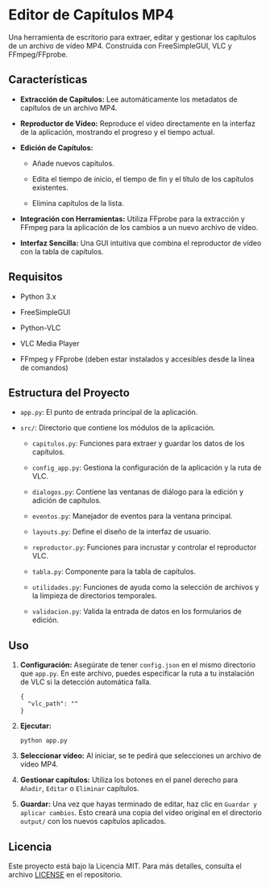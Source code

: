 # Editor de Capítulos MP4

Una herramienta de escritorio para extraer, editar y gestionar los capítulos de un archivo de vídeo MP4. Construida con FreeSimpleGUI, VLC y FFmpeg/FFprobe.

## Características

* **Extracción de Capítulos:** Lee automáticamente los metadatos de capítulos de un archivo MP4.

* **Reproductor de Vídeo:** Reproduce el vídeo directamente en la interfaz de la aplicación, mostrando el progreso y el tiempo actual.

* **Edición de Capítulos:**

  * Añade nuevos capítulos.

  * Edita el tiempo de inicio, el tiempo de fin y el título de los capítulos existentes.

  * Elimina capítulos de la lista.

* **Integración con Herramientas:** Utiliza FFprobe para la extracción y FFmpeg para la aplicación de los cambios a un nuevo archivo de vídeo.

* **Interfaz Sencilla:** Una GUI intuitiva que combina el reproductor de vídeo con la tabla de capítulos.

## Requisitos

* Python 3.x

* FreeSimpleGUI

* Python-VLC

* VLC Media Player

* FFmpeg y FFprobe (deben estar instalados y accesibles desde la línea de comandos)

## Estructura del Proyecto

* `app.py`: El punto de entrada principal de la aplicación.

* `src/`: Directorio que contiene los módulos de la aplicación.

  * `capitulos.py`: Funciones para extraer y guardar los datos de los capítulos.

  * `config_app.py`: Gestiona la configuración de la aplicación y la ruta de VLC.

  * `dialogos.py`: Contiene las ventanas de diálogo para la edición y adición de capítulos.

  * `eventos.py`: Manejador de eventos para la ventana principal.

  * `layouts.py`: Define el diseño de la interfaz de usuario.

  * `reproductor.py`: Funciones para incrustar y controlar el reproductor VLC.

  * `tabla.py`: Componente para la tabla de capítulos.

  * `utilidades.py`: Funciones de ayuda como la selección de archivos y la limpieza de directorios temporales.

  * `validacion.py`: Valida la entrada de datos en los formularios de edición.

## Uso

1. **Configuración:** Asegúrate de tener `config.json` en el mismo directorio que `app.py`. En este archivo, puedes especificar la ruta a tu instalación de VLC si la detección automática falla.

   ```
   {
     "vlc_path": ""
   }
   
   ```

2. **Ejecutar:**

   ```
   python app.py
   
   ```

3. **Seleccionar vídeo:** Al iniciar, se te pedirá que selecciones un archivo de vídeo MP4.

4. **Gestionar capítulos:** Utiliza los botones en el panel derecho para `Añadir`, `Editar` o `Eliminar` capítulos.

5. **Guardar:** Una vez que hayas terminado de editar, haz clic en `Guardar y aplicar cambios`. Esto creará una copia del vídeo original en el directorio `output/` con los nuevos capítulos aplicados.

## Licencia

Este proyecto está bajo la Licencia MIT. Para más detalles, consulta el archivo [LICENSE](./LICENSE) en el repositorio.
